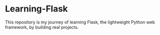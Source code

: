 # Learning-Flask
This repository is my journey of learning Flask, the lightweight Python web framework, by building real projects.
